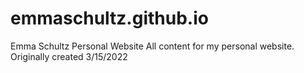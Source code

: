 # emmaschultz.github.io
Emma Schultz Personal Website
All content for my personal website. Originally created 3/15/2022
